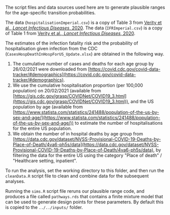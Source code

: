 The script files and data sources used here are to generate plausible ranges for the age-specific transition probabilities.

The data (`hospitalisationImperial.csv`) is a copy of Table 3 from [Verity et al., *Lancet Infectious Diseases*, 2020](https://www.thelancet.com/journals/laninf/article/PIIS1473-3099(20)30243-7/fulltext). The data (`IFRImperial.csv`) is a copy of Table 1 from [Verity et al., *Lancet Infectious Diseases*, 2020](https://www.thelancet.com/journals/laninf/article/PIIS1473-3099(20)30243-7/fulltext). 

The estimates of the infection fatality risk and the probability of hospitalisation given infection from the CDC (`CasesHospDeathInHospForUS_Update.xlsx`) are  obtained in the following way.

1. The cumulative number of cases and deaths for each age group by 26/02/2021 were downloaded from [https://covid.cdc.gov/covid-data-tracker/#demographics](https://covid.cdc.gov/covid-data-tracker/#demographics).
2. We use the cumulative hospitalisation proportion (per 100,000 population) on 20/02/2021 (available from [https://gis.cdc.gov/grasp/COVIDNet/COVID19_3.html](https://gis.cdc.gov/grasp/COVIDNet/COVID19_3.html)), and the US population by age (available from [https://www.statista.com/statistics/241488/population-of-the-us-by-sex-and-age/](https://www.statista.com/statistics/241488/population-of-the-us-by-sex-and-age/)) to estimate the number of hospitalisations for the entire US population.
3. We obtain the number of in hospital deaths by age group from [https://data.cdc.gov/dataset/NVSS-Provisional-COVID-19-Deaths-by-Place-of-Death/4va6-ph5s/data](https://data.cdc.gov/dataset/NVSS-Provisional-COVID-19-Deaths-by-Place-of-Death/4va6-ph5s/data), by filtering the data for the entire US using the category "Place of death" / "Healthcare setting, inpatient". 

To run the analysis, set the working directory to this folder, and then run the `cleanData.R` script file to clean and combine data for the subsequent analyses.

Running the `sims.R` script file reruns our plausible range code, and produces a file called `pathways.rds` that contains a finite mixture model that can be used to generate design points for these parameters. By default this is copied to the `../../inputs/` folder.
